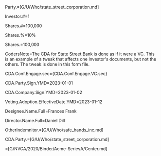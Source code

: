 Party.=[G/U/Who/state_street_corporation.md]

Investor.#=1

Shares.#=100,000

Shares.%=10%

Shares.$=$100,000

CodersNote=The CDA for State Street Bank is done as if it were a VC. This is an example of a tweak that affects one Investor's documents, but not the others. The tweak is done in this form file.

CDA.Conf.Engage.sec=<span class='select'>{CDA.Conf.Engage.VC.sec}</span>

CDA.Party.Sign.YMD=2023-01-01

CDA.Company.Sign.YMD=2023-01-02

Voting.Adoption.EffectiveDate.YMD=2023-01-12

Designee.Name.Full=Frances Frank

Director.Name.Full=Daniel Dill

OtherIndemnitor.=[G/U/Who/safe_hands_inc.md]

CDA.Party.=[G/U/Who/state_street_corporation.md]

=[G/NVCA/2020/Binder/Acme-SeriesA/Center.md]
